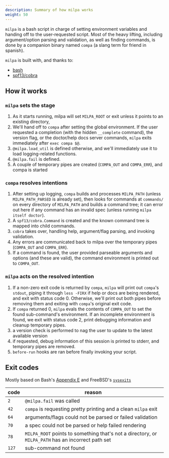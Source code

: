 ```yaml
---
description: Summary of how milpa works
weight: 50
---
```


`milpa` is a bash script in charge of setting environment variables and handing off to the user-requested script. Most of the heavy lifting, including argument/option parsing and validation, as well as finding commands, is done by a companion binary named `compa` (a slang term for friend in spanish).

`milpa` is built with, and thanks to:

- [bash](https://www.gnu.org/software/bash/)
- [spf13/cobra](https://cobra.dev)

## How it works

### `milpa` sets the stage

1. As it starts running, milpa will set `MILPA_ROOT` or exit unless it points to an existing directory,
2. We'll hand off to `compa` after setting the global environment. If the user requested a completion (with the hidden `__complete` command), the version flag, or the doctor/help docs server commands, `milpa` exits immediately after `exec compa $@`.
3. `@milpa.load_util` is defined otherwise, and we'll immediately use it to load logging-related functions.
4. `@milpa.fail` is defined.
5. A couple of temporary pipes are created (`COMPA_OUT` and `COMPA_ERR`), and compa is started


### `compa` resolves intentions

1. After setting up logging, `compa` builds and processes `MILPA_PATH` (unless `MILPA_PATH_PARSED` is already set), then looks for commands at `commands/` on every directory of `MILPA_PATH` and builds a command tree; it can error out here if any command has an invalid spec (unless running `milpa itself doctor`).
2. A `spf13/cobra.Command` is created and the known command tree is mapped into child commands.
3. `cobra` takes over, handling help, argument/flag parsing, and invoking validation.
4. Any errors are communicated back to milpa over the temporary pipes (`COMPA_OUT` and `COMPA_ERR`).
5. If a command is found, the user provided parseable arguments and options (and these are valid), the command environment is printed out to `COMPA_OUT`.

### `milpa` acts on the resolved intention

1. If a non-zero exit code is returned by `compa`, `milpa` will print out `compa`'s  `stdout`, piping it through `less -FIRX` if help or docs are being rendered, and exit with status code 0. Otherwise, we'll print out both pipes before removing them and exiting with `compa`'s original exit code.
2. If `compa` returned 0, `milpa` evals the contents of `COMPA_OUT` to set the found sub-command's environment. If an incomplete environment is found, we exit with status code 2, print debugging information and cleanup temporary pipes.
3. a version check is performed to nag the user to update to the latest available version
4. if requested, debug information of this session is printed to stderr, and temporary pipes are removed.
5. `before-run` hooks are ran before finally invoking your script.


## Exit codes

Mostly based on Bash's [Appendix E](https://tldp.org/LDP/abs/html/exitcodes.html) and FreeBSD's [`sysexits`](https://www.freebsd.org/cgi/man.cgi?query=sysexits&apropos=0&sektion=0&manpath=FreeBSD+4.3-RELEASE&format=html)

| code  | reason |
|-------|--------|
| `2`   | `@milpa.fail` was called |
| `42`  | `compa` is requesting pretty printing and a clean `milpa` exit |
| `64`  | arguments/flags could not be parsed or failed validation |
| `70`  | a spec could not be parsed or help failed rendering |
| `78`  | `MILPA_ROOT` points to something that's not a directory, or `MILPA_PATH` has an incorrect path set |
| `127` | sub-command not found |

